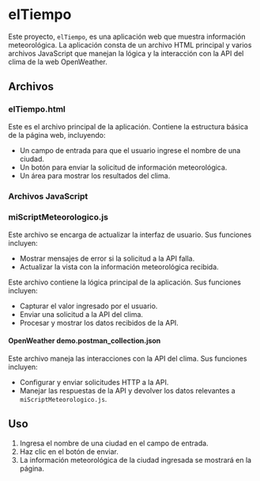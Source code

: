 # elTiempo

Este proyecto, `elTiempo`, es una aplicación web que muestra información meteorológica. La aplicación consta de un archivo HTML principal y varios archivos JavaScript que manejan la lógica y la interacción con la API del clima de la web OpenWeather.

## Archivos

### elTiempo.html

Este es el archivo principal de la aplicación. Contiene la estructura básica de la página web, incluyendo:

- Un campo de entrada para que el usuario ingrese el nombre de una ciudad.
- Un botón para enviar la solicitud de información meteorológica.
- Un área para mostrar los resultados del clima.

### Archivos JavaScript

### miScriptMeteorologico.js

Este archivo se encarga de actualizar la interfaz de usuario. Sus funciones incluyen:

- Mostrar mensajes de error si la solicitud a la API falla.
- Actualizar la vista con la información meteorológica recibida.

Este archivo contiene la lógica principal de la aplicación. Sus funciones incluyen:

- Capturar el valor ingresado por el usuario.
- Enviar una solicitud a la API del clima.
- Procesar y mostrar los datos recibidos de la API.

#### OpenWeather demo.postman_collection.json

Este archivo maneja las interacciones con la API del clima. Sus funciones incluyen:

- Configurar y enviar solicitudes HTTP a la API.
- Manejar las respuestas de la API y devolver los datos relevantes a `miScriptMeteorologico.js`.

## Uso

1. Ingresa el nombre de una ciudad en el campo de entrada.
2. Haz clic en el botón de enviar.
3. La información meteorológica de la ciudad ingresada se mostrará en la página.
